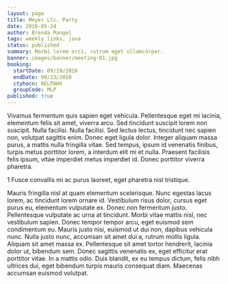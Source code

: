 ```yaml
---
layout: page
title: Meyer Llc. Party
date: 2016-05-24
author: Brenda Rangel
tags: weekly links, java
status: published
summary: Morbi lorem orci, rutrum eget ullamcorper.
banner: images/banner/meeting-01.jpg
booking:
  startDate: 09/19/2018
  endDate: 09/23/2018
  ctyhocn: BELPAHX
  groupCode: MLP
published: true
---
```

Vivamus fermentum quis sapien eget vehicula. Pellentesque eget mi lacinia, elementum felis sit amet, viverra arcu. Sed tincidunt suscipit lorem non suscipit. Nulla facilisi. Nulla facilisi. Sed lectus lectus, tincidunt nec sapien non, volutpat sagittis enim. Donec eget ligula dolor. Integer aliquam massa purus, a mattis nulla fringilla vitae. Sed tempus, ipsum id venenatis finibus, turpis metus porttitor lorem, a interdum elit mi et nulla. Praesent facilisis felis ipsum, vitae imperdiet metus imperdiet id. Donec porttitor viverra pharetra.

1 Fusce convallis mi ac purus laoreet, eget pharetra nisl tristique.

Mauris fringilla nisl at quam elementum scelerisque. Nunc egestas lacus lorem, ac tincidunt lorem ornare id. Vestibulum risus dolor, cursus eget purus eu, elementum vulputate ex. Donec non fermentum justo. Pellentesque vulputate ac urna at tincidunt. Morbi vitae mattis nisl, nec vestibulum sapien. Donec tempor tempor arcu, eget euismod sem condimentum eu. Mauris justo nisi, euismod ut dui non, dapibus vehicula nunc. Nulla justo nunc, accumsan sit amet dui a, rutrum mollis ligula. Aliquam sit amet massa ex. Pellentesque sit amet tortor hendrerit, lacinia dolor ut, bibendum sem. Donec sagittis venenatis ex, eget efficitur erat porttitor vitae. In a mattis odio. Duis blandit, ex eu tempus dictum, felis nibh ultrices dui, eget bibendum turpis mauris consequat diam. Maecenas accumsan euismod volutpat.
